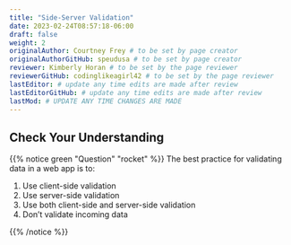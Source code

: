 ```yaml
---
title: "Side-Server Validation"
date: 2023-02-24T08:57:18-06:00
draft: false
weight: 2
originalAuthor: Courtney Frey # to be set by page creator
originalAuthorGitHub: speudusa # to be set by page creator
reviewer: Kimberly Horan # to be set by the page reviewer
reviewerGitHub: codinglikeagirl42 # to be set by the page reviewer
lastEditor: # update any time edits are made after review
lastEditorGitHub: # update any time edits are made after review
lastMod: # UPDATE ANY TIME CHANGES ARE MADE
---
```



## Check Your Understanding

{{% notice green  "Question" "rocket" %}} 
The best practice for validating data in a web app is to:

1. Use client-side validation
1. Use server-side validation
1. Use both client-side and server-side validation
1. Don’t validate incoming data 

<!-- ans:  Use both client-side and server-side validation -->
{{% /notice %}}